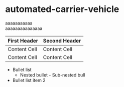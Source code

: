# automated-carrier-vehicle
aaaaaaaaaaa\
aaaaaaaaaaaaaaa

First Header  | Second Header
------------- | -------------
Content Cell  | Content Cell
Content Cell  | Content Cell

- Bullet list
    - Nested bullet
          - Sub-nested bull
- Bullet list item 2 
